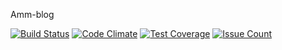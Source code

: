  Amm-blog

[![Build Status](https://travis-ci.org/mhmdshorafa/ammblog.svg?branch=master)](https://travis-ci.org/mhmdshorafa/ammblog)
[![Code Climate](https://codeclimate.com/github/mhmdshorafa/ammblog/badges/gpa.svg)](https://codeclimate.com/github/mhmdshorafa/ammblog)
[![Test Coverage](https://codeclimate.com/github/mhmdshorafa/ammblog/badges/coverage.svg)](https://codeclimate.com/github/mhmdshorafa/ammblog/coverage)
[![Issue Count](https://codeclimate.com/github/mhmdshorafa/ammblog/badges/issue_count.svg)](https://codeclimate.com/github/mhmdshorafa/ammblog)
